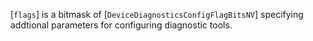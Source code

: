 [`flags`] is a bitmask of [`DeviceDiagnosticsConfigFlagBitsNV`]
specifying addtional parameters for configuring diagnostic tools.